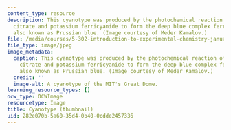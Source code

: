 ```yaml
---
content_type: resource
description: This cyanotype was produced by the photochemical reaction of ferric ammonium
  citrate and potassium ferricyanide to form the deep blue complex ferric ferrocyanide,
  also known as Prussian blue. (Image courtesy of Meder Kamalov.)
file: /media/courses/5-302-introduction-to-experimental-chemistry-january-iap-2005/282e070b5a6035d40b400cdde2457336_5-302iap05-th.jpg
file_type: image/jpeg
image_metadata:
  caption: This cyanotype was produced by the photochemical reaction of ferric ammonium
    citrate and potassium ferricyanide to form the deep blue complex ferric ferrocyanide,
    also known as Prussian blue. (Image courtesy of Meder Kamalov.)
  credit: ''
  image-alt: A cyanotype of the MIT's Great Dome.
learning_resource_types: []
ocw_type: OCWImage
resourcetype: Image
title: Cyanotype (thumbnail)
uid: 282e070b-5a60-35d4-0b40-0cdde2457336
---
```

